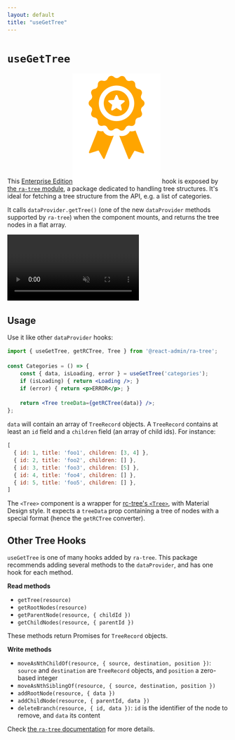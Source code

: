 ```yaml
---
layout: default
title: "useGetTree"
---
```


# `useGetTree`

This [Enterprise Edition](https://react-admin-ee.marmelab.com)<img class="icon" src="./img/premium.svg" /> hook is exposed by [the `ra-tree` module](https://react-admin-ee.marmelab.com/documentation/ra-tree), a package dedicated to handling tree structures. It's ideal for fetching a tree structure from the API, e.g. a list of categories.

It calls `dataProvider.getTree()` (one of the new `dataProvider` methods supported by `ra-tree`) when the component mounts, and returns the tree nodes in a flat array.

<video controls autoplay playsinline muted loop>
  <source src="https://react-admin-ee.marmelab.com/modules/assets/ra-tree-overview.webm" type="video/webm" />
  <source src="https://react-admin-ee.marmelab.com/modules/assets/ra-tree-overview.mp4" type="video/mp4" />
  Your browser does not support the video tag.
</video>

## Usage

Use it like other `dataProvider` hooks:

```jsx
import { useGetTree, getRCTree, Tree } from '@react-admin/ra-tree';

const Categories = () => {
    const { data, isLoading, error } = useGetTree('categories');
    if (isLoading) { return <Loading />; }
    if (error) { return <p>ERROR</p>; }

    return <Tree treeData={getRCTree(data)} />;
};
```

`data` will contain an array of `TreeRecord` objects. A `TreeRecord` contains at least an `id` field and a `children` field (an array of child ids). For instance:

```js
[
  { id: 1, title: 'foo1', children: [3, 4] },
  { id: 2, title: 'foo2', children: [] },
  { id: 3, title: 'foo3', children: [5] },
  { id: 4, title: 'foo4', children: [] },
  { id: 5, title: 'foo5', children: [] },
]
 ```

 The `<Tree>` component is a wrapper for [rc-tree's `<Tree>`](https://github.com/react-component/tree#tree-props), with Material Design style. It expects a `treeData` prop containing a tree of nodes with a special format (hence the `getRCTree` converter).

## Other Tree Hooks

`useGetTree` is one of many hooks added by `ra-tree`. This package recommends adding several methods to the `dataProvider`, and has one hook for each method.

**Read methods**

-   `getTree(resource)`
-   `getRootNodes(resource)`
-   `getParentNode(resource, { childId })`
-   `getChildNodes(resource, { parentId })`

These methods return Promises for `TreeRecord` objects.

**Write methods**

-   `moveAsNthChildOf(resource, { source, destination, position })`: `source` and `destination` are `TreeRecord` objects, and `position` a zero-based integer
-   `moveAsNthSiblingOf(resource, { source, destination, position })`
-   `addRootNode(resource, { data })`
-   `addChildNode(resource, { parentId, data })`
-   `deleteBranch(resource, { id, data })`: `id` is the identifier of the node to remove, and `data` its content

Check [the `ra-tree` documentation](https://react-admin-ee.marmelab.com/documentation/ra-tree) for more details.
